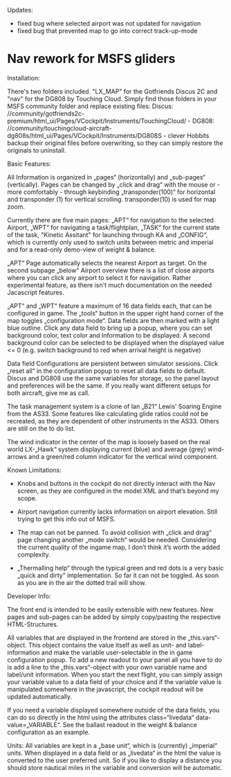 Updates:
- fixed bug where selected airport was not updated for navigation
- fixed bug that prevented map to go into correct track-up-mode


# Nav rework for MSFS gliders

Installation:

There's two folders included. "LX_MAP" for the Gotfriends Discus 2C and "nav" for the DG808 by Touching Cloud. Simply find those folders in your MSFS community folder and replace existing files: Discus: //community/gotfriends2c-premium/html_ui/Pages/VCockpit/Instruments/TouchingCloud/ - DG808: //community/touchingcloud-aircraft-dg808s/html_ui/Pages/VCockpit/Instruments/DG808S - clever Hobbits backup their original files before overwriting, so they can simply restore the originals to uninstall.

Basic Features:

All Information is organized in „pages“ (horizontally) and „sub-pages“ (vertically). Pages can be changed by „click and drag“ with the mouse or - more comfortably - through keybinding „transponder(100)“ for horizontal and transponder (1) for vertical scrolling. transponder(10) is used for map zoom.

Currently there are five main pages: „APT“ for navigation to the selected Airport, „WPT“ for navigating a task/flightplan, „TASK“ for the current state of the task, "Kinetic Assitant" for launching through KA and „CONFIG“, which is currently only used to switch units between metric and imperial and for a read-only demo-view of weight & balance.

„APT“ Page automatically selects the nearest Airport as target. On the second subpage „below“ Airport overview there is a list of close airports where you can click any airport to select it for navigation. Rather experimental feature, as there isn't much documentation on the needed Jacascript features.

„APT“ and „WPT“ feature a maximum of 16 data fields each, that can be configured in game. The „tools“ button in the upper right hand corner of the map toggles „configuration mode“. Data fields are then marked with a light blue outline. Click any data field to bring up a popup, where you can set background color, text color and Information to be displayed. A second background color can be selected to be displayed when the displayed value <= 0 (e.g. switch background to red when arrival height is negative)

Data field Configurations are persistent between simulator sessions. Click „reset all“ in the configuration popup to reset all data fields to default. Discus and DG808 use the same variables for storage, so the panel layout and preferences will be the same. If you really want different setups for both aircraft, give me as call.

The task management system is a clone of Ian „B21“ Lewis’ Soaring Engine from the AS33. Some features like calculating glide ratios could not be recreated, as they are dependent of other instruments in the AS33. Others are still on the to do list.

The wind indicator in the center of the map is loosely based on the real world LX-„Hawk“ system displaying current (blue) and average (grey) wind-arrows and a green/red column indicator for the vertical wind component.


Known Limitations: 

- Knobs and buttons in the cockpit do not directly interact with the Nav screen, as they are configured in the model XML and that’s beyond my scope.

- Airport navigation currently lacks information on airport elevation. Still trying to get this info out of MSFS.

- The map can not be panned. To avoid collision with „click and drag“ page changing another „mode switch“ would be needed. Considering the current quality of the ingame map, I don’t think it’s worth the added complexity. 

- „Thermalling help“ through the typical green and red dots is a very basic „quick and dirty“ implementation. So far it can not be toggled. As soon as you are in the air the dotted trail will show.

 

Developer Info:

The front end is intended to be easily extensible with new features. New pages and sub-pages can be added by simply copy/pasting the respective HTML-Structures.

All variables that are displayed in the frontend are stored in the „this.vars“-object. This object contains the value itself as well as unit- and label-information and make the variable user-selectable in the in game configuration popup. To add a new readout to your panel all you have to do is add a line to the „this.vars“-object with your own variable name and label/unit information. When you start the next flight, you can simply assign your variable value to a data field of your choice and if the variable value is manipulated somewhere in the javascript, the cockpit readout will be updated automatically.

If you need a variable displayed somewhere outside of the data fields, you can do so directly in the html using the attributes  class=“livedata“ data-value=„VARIABLE“. See the ballast readout in the weight & balance configuration as an example.

Units: All variables are kept in a „base unit“, which is (currently) „imperial“ units. When displayed in a data field or as „livedata“ in the html the value is converted to the user preferred unit. So if you like to display a distance you should store nautical miles in the variable and conversion will be automatic.

 

